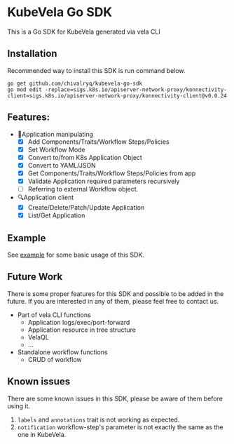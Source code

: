 # KubeVela Go SDK

This is a Go SDK for KubeVela generated via vela CLI

## Installation

Recommended way to install this SDK is run command below.

```shell
go get github.com/chivalryq/kubevela-go-sdk
go mod edit -replace=sigs.k8s.io/apiserver-network-proxy/konnectivity-client=sigs.k8s.io/apiserver-network-proxy/konnectivity-client@v0.0.24
```

## Features:

- 🔧Application manipulating
  - [x] Add Components/Traits/Workflow Steps/Policies
  - [x] Set Workflow Mode
  - [x] Convert to/from K8s Application Object
  - [x] Convert to YAML/JSON
  - [x] Get Components/Traits/Workflow Steps/Policies from app
  - [x] Validate Application required parameters recursively
  - [ ] Referring to external Workflow object.
- 🔍Application client
  - [x] Create/Delete/Patch/Update Application
  - [x] List/Get Application

## Example

See [example](example) for some basic usage of this SDK.

## Future Work

There is some proper features for this SDK and possible to be added in the future. If you are interested in any of them, please feel free to contact us.

- Part of vela CLI functions
  - Application logs/exec/port-forward
  - Application resource in tree structure
  - VelaQL
  - ...
- Standalone workflow functions
  - CRUD of workflow

## Known issues

There are some known issues in this SDK, please be aware of them before using it.

1. `labels` and `annotations` trait is not working as expected.
2. `notification` workflow-step's parameter is not exactly the same as the one in KubeVela.
